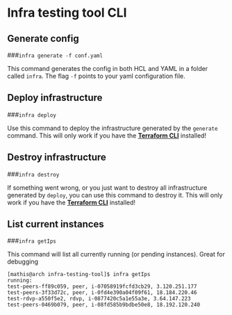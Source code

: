 # Infra testing tool CLI

## Generate config

###`infra generate -f conf.yaml`

This command generates the config in both HCL and YAML in a folder called `infra`. The flag `-f` points to your yaml configuration file.

## Deploy infrastructure
###`infra deploy`

Use this command to deploy the infrastructure generated by the `generate` command. This will only work if you have the [**Terraform CLI**](https://www.terraform.io/downloads.html) installed!

## Destroy infrastructure
###`infra destroy`

If something went wrong, or you just want to destroy all infrastructure generated by `deploy`, you can use this command to destroy it. This will only work if you have the [**Terraform CLI**](https://www.terraform.io/downloads.html) installed!


## List current instances

###`infra getIps`

This command will list all currently running (or pending instances). Great for debugging
```
[mathis@arch infra-testing-tool]$ infra getIps
running:
test-peers-ff89c059, peer, i-07058919fcfd3cb29, 3.120.251.177
test-peers-3f33d72c, peer, i-0fd4e390a04f09f61, 18.184.220.46
test-rdvp-a550f5e2, rdvp, i-0877420c5a1e55a3e, 3.64.147.223
test-peers-0469b079, peer, i-08fd585b9bdbe50e8, 18.192.120.240
```


